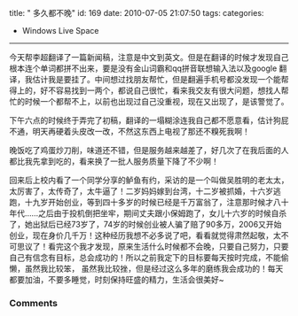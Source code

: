 title: " 多久都不晚"
id: 169
date: 2010-07-05 21:07:50
tags: 
categories: 
- Windows Live Space
---


今天帮李超翻译了一篇新闻稿，注意是中文到英文。但是在翻译的时候才发现自己根本连个单词都拼不出来，要是没有金山词霸和qq拼音联想输入法以及google 翻译，我估计我是要挂了。中间想过找朋友帮忙，但是翻遍手机号都没发现一个能帮得上的，好不容易找到一两个，都说自己很忙，看来我交友有很大问题，想找人帮忙的时候一个都帮不上，以前也出现过自己没重视，现在又出现了，是该警觉了。

下午六点的时候终于弄完了初稿，翻译的一塌糊涂连我自己都不愿意看，估计狗屁不通，明天再硬着头皮改一改，不然这东西上电视了那还不糗死我啊！

晚饭吃了鸡蛋炒刀削，味道还不错，但是服务越来越差了，好几次了在我后面的人都比我先拿到吃的，看来换了一批人服务质量下降了不少啊！

回来后上校内看了一个同学分享的鲈鱼有约，采访的是一个叫做吴胜明的老太太，太厉害了，太传奇了，太牛逼了！二岁妈妈嫁到台湾，十二岁被抓婚，十六岁逃跑，十九岁开始创业，等到四十多岁的时候已经是千万富翁了，注意那时候才八十年代……之后由于投机倒把坐牢，期间丈夫跟小保姆跑了，女儿十六岁的时候自杀了，她出狱后已经73岁了，74岁的时候创业被人骗了赔了90多万，2006又开始创业，现在身价几千万！这种经历我想不必多说了吧，看看就觉得肃然起敬，太不可思议了！看完这个我才发现，原来生活什么时候都不会晚，只要自己努力，只要自己有信念有目标，总会成功的！所以之前我定下的目标要每天按时完成，不能偷懒，虽然我比较笨， 虽然我比较挫，但是经过这么多年的磨练我会成功的！每天都要加油，不要多睡觉，时刻保持旺盛的精力，生活会很美好~

### Comments
